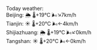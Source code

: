 Today weather:  
Beijing: 🌦 🌡️+19°C 🌬️↘7km/h  
Tianjin: ☀️ 🌡️+20°C 🌬️←4km/h  
Shijiazhuang: 🌦 🌡️+19°C 🌬️↙0km/h  
Tangshan: ☀️ 🌡️+20°C 🌬️←0km/h  
